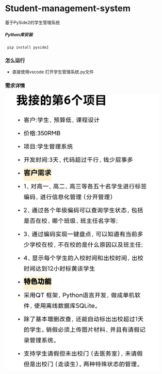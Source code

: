 # Student-management-system
基于PySide2的学生管理系统
##### Python库安装
`
pip install pyside2`
<br />
### 怎么运行
- 直接使用vscode 打开学生管理系统.py文件
### 需求详情
![需求](https://github.com/Unreal-abc/Student-management-system/blob/main/%E9%9C%80%E6%B1%82.jpg)
